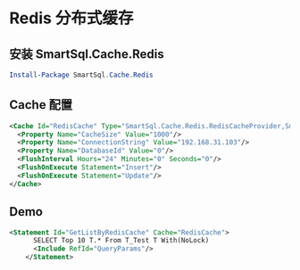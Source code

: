 # Redis 分布式缓存

## 安装 SmartSql.Cache.Redis

``` powershell
Install-Package SmartSql.Cache.Redis
```

## Cache 配置

``` xml
<Cache Id="RedisCache" Type="SmartSql.Cache.Redis.RedisCacheProvider,SmartSql.Cache.Redis">
  <Property Name="CacheSize" Value="1000"/>
  <Property Name="ConnectionString" Value="192.168.31.103"/>
  <Property Name="DatabaseId" Value="0"/>
  <FlushInterval Hours="24" Minutes="0" Seconds="0"/>
  <FlushOnExecute Statement="Insert"/>
  <FlushOnExecute Statement="Update"/>
</Cache>
```

## Demo

``` xml
<Statement Id="GetListByRedisCache" Cache="RedisCache">
      SELECT Top 10 T.* From T_Test T With(NoLock)
      <Include RefId="QueryParams"/>
    </Statement>
```
